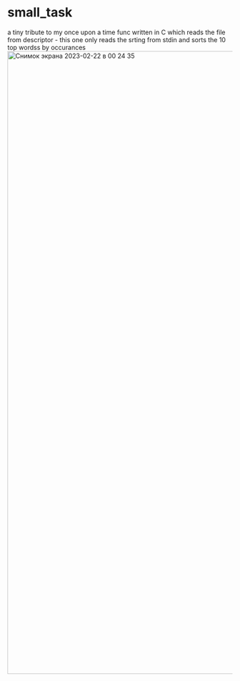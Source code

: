 # small_task
a tiny tribute to my once upon a time func written in C which reads the file from descriptor - 
this one only reads the srting from stdin and sorts the 10 top wordss by occurances 
<img width="1396" alt="Снимок экрана 2023-02-22 в 00 24 35" src="https://user-images.githubusercontent.com/115868577/220462027-45c62a87-864c-4c55-a6dc-942f614d36f8.png">
